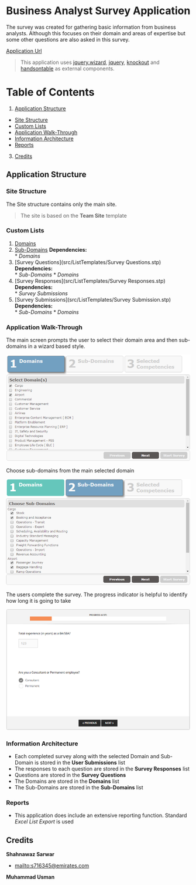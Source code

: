 # Business Analyst Survey Application

The survey was created for gathering basic information from business analysts. Although this focuses on their domain and areas of expertise but some other questions are also asked in this survey.

[Application Url](http://infospace.emirates.com/newsites/BTS-BizSolDesign/SitePages/BA%20Survey.aspx)

> This application uses [jquery.wizard](http://www.jquery-steps.com/), [jquery](https://jquery.com/), [knockout](http://knockoutjs.com/) and [handsontable](https://handsontable.com/) as external components.

# Table of Contents
1. [Application Structure](#application-structure)
  * [Site Structure](#site-structure)
  * [Custom Lists](#custom-lists)
  * [Application Walk-Through](#application-walk-through)
  * [Information Architecture](#information-architecture)
  * [Reports](#reports)
  
3. [Credits](#credits)

## Application Structure
### Site Structure
The Site structure contains only the main site. 
> The site is based on the **Team Site** template

### Custom Lists
  1. [Domains](src/ListTemplates/Domains.stp)  
  2. [Sub-Domains](src/ListTemplates/Sub-Domains.stp)
    __Dependencies:__  
	* _Domains_
  3. [Survey Questions](src/ListTemplates/Survey Questions.stp)  
    __Dependencies:__  
	* _Sub-Domains_
	* _Domains_
  4. [Survey Responses](src/ListTemplates/Survey Responses.stp)  
    __Dependencies:__  
	* _Survey Submissions_
  5. [Survey Submissions](src/ListTemplates/Survey Submission.stp)  
    __Dependencies:__  
	* _Sub-Domains_
	* _Domains_

### Application Walk-Through

The main screen prompts the user to select their domain area and then sub-domains in a wizard based style.

![Domains](screens/domains.png)

Choose sub-domains from the main selected domain

![Sub-Domains](screens/sub-domains.png)

The users complete the survey. The progress indicator is helpful to identify how long it is going to take

![Survey](screens/survey.png)

### Information Architecture
* Each completed survey along with the selected Domain and Sub-Domain is stored in the __User Submissions__ list
* The responses to each question are stored in the __Survey Responses__ list
* Questions are stored in the __Survey Questions__
* The Domains are stored in the __Domains__ list
* The Sub-Domains are stored in the __Sub-Domains__ list

### Reports
* This application does include an extensive reporting function. Standard *Excel List Export* is used

## Credits

**Shahnawaz Sarwar**

- <mailto:s716345@emirates.com>

**Muhammad Usman**